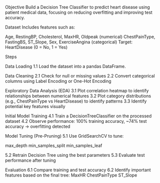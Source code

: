 Objective Build a Decision Tree Classifier to predict heart disease using patient medical data, focusing on reducing overfitting and improving test accuracy.

Dataset Includes features such as:

Age, RestingBP, Cholesterol, MaxHR, Oldpeak (numerical) ChestPainType, FastingBS, ST_Slope, Sex, ExerciseAngina (categorical) Target: HeartDisease (0 = No, 1 = Yes)

Steps

Data Loading 1.1 Load the dataset into a pandas DataFrame.

Data Cleaning 2.1 Check for null or missing values 2.2 Convert categorical columns using Label Encoding or One-Hot Encoding

Exploratory Data Analysis (EDA) 3.1 Plot correlation heatmap to identify relationships between numerical features 3.2 Plot category distributions (e.g., ChestPainType vs HeartDisease) to identify patterns 3.3 Identify potential key features visually

Initial Model Training 4.1 Train a DecisionTreeClassifier on the processed dataset 4.2 Observe performance: 100% training accuracy, ~74% test accuracy → overfitting detected

Model Tuning (Pre-Pruning) 5.1 Use GridSearchCV to tune:

max_depth min_samples_split min_samples_leaf

5.2 Retrain Decision Tree using the best parameters 5.3 Evaluate test performance after tuning

Evaluation 6.1 Compare training and test accuracy 6.2 Identify important features based on the final tree:
MaxHR ChestPainType ST_Slope
